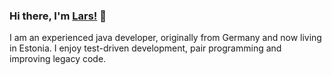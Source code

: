 ### Hi there, I'm [Lars!](https://larseckart.com/) 👋

I am an experienced java developer, originally from Germany and now living in Estonia. I enjoy test-driven development, pair programming and improving legacy code.
